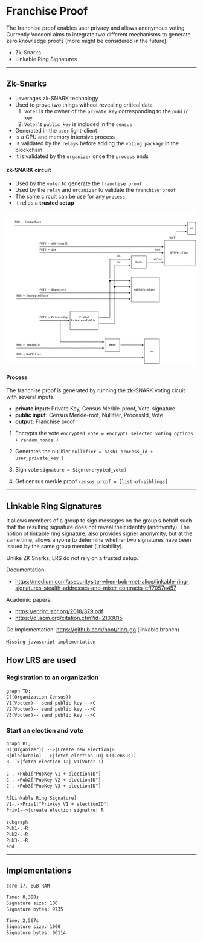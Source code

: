 # Franchise Proof

The franchise proof enables user privacy and allows anonymous voting. Currently Vocdoni aims to integrate two different mechanisms to generate zero knowledge proofs (more might be considered in the future):

- Zk-Snarks
- Linkable Ring Signatures

----

## Zk-Snarks

+ Leverages zk-SNARK technology
+ Used to prove two things without revealing critical data
  1. `Voter` is the owner of the `private key` corresponding to the `public key`
  2. `Voter`'s `public key` is included in the `census`
+ Generated in the `user` light-client
+ Is a CPU and memory intensive process
+ Is validated by the `relays` before adding the `voting package` in the blockchain
+ It is validated by the `organizer` once the `process` ends

#### zk-SNARK circuit

+ Used by the `voter` to generate the `franchise proof`
+ Used by the `relay` and `organizer` to validate the `franchise proof`
+ The same circuit can be use for any `process`
+ It relies a **trusted setup**

![ZkSnarks circuit](./zksnarks-circuit-diagram.png "ZkSnarks Circuit")

#### Process

The franchise proof is generated by running the zk-SNARK voting cicuit with several inputs.

+ **private input:** Private Key, Census Merkle-proof, Vote-signature
+ **public input:** Census Merkle-root, Nullifier, ProcessId, Vote
+ **output:** Franchise proof

1. Encrypts the vote
    `encrypted_vote = encrypt( selected_voting_options + random_nonce )`

2. Generates the nullifier
    `nullifier = hash( process_id + user_private_key )`

3. Sign vote
    `signature = Sign(encrypted_vote)`

4. Get census merkle proof
    `census_proof = [list-of-siblings]`

----

## Linkable Ring Signatures

It allows members of a group to sign messages on the group’s behalf such that the resulting signature does not reveal their identity (anonymity). The notion of linkable ring signature, also provides signer anonymity, but at the same time, allows anyone to determine whether two signatures have been issued by the same group member (linkability).

Unlike ZK Snarks, LRS do not rely on a trusted setup. 

Documentation:

- https://medium.com/asecuritysite-when-bob-met-alice/linkable-ring-signatures-stealth-addresses-and-mixer-contracts-cff7057a457

Academic papers:

- https://eprint.iacr.org/2018/379.pdf
- https://dl.acm.org/citation.cfm?id=2103015


Go implementation: https://github.com/noot/ring-go (linkable branch)

`Missing javascript implementation`


## How LRS are used

### Registration to an organization

```mermaid
graph TD;
C((Organization Census))
V1(Vocter)-- send public key -->C
V2(Vocter)-- send public key -->C
V3(Vocter)-- send public key -->C
```

### Start an election and vote

```mermaid
graph BT;
O((Organizer)) -->|Create new election|B
B[Blockchain] -->|fetch election ID| C((Census))
B -->|fetch election ID| V1(Voter 1)

C-.->Pub1["PubKey V1 + electionID"]
C-.->Pub2["PubKey V2 + electionID"]
C-.->Pub3["PubKey V3 + electionID"]

R[Linkable Ring Signature]
V1-.->Priv1["Privkey V1 + electionID"]
Priv1-->|create election signatre| R

subgraph 
Pub1-.-R
Pub2-.-R
Pub3-.-R
end
```

---

## Implementations

`core i7, 8GB RAM`

```
Time: 0,388s
Signature size: 100
Signature bytes: 9735
```

```
Time: 2,567s
Signature size: 1000
Signature bytes: 96114
```

